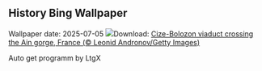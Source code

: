 ## History Bing Wallpaper
Wallpaper date: 2025-07-05
![](https://www.bing.com/th?id=OHR.BolozonViaduct_ZH-CN6408632524_UHD.jpg&w=1000)Download: [Cize-Bolozon viaduct crossing the Ain gorge, France (© Leonid Andronov/Getty Images)](https://www.bing.com/th?id=OHR.BolozonViaduct_ZH-CN6408632524_UHD.jpg)

Auto get programm by LtgX
